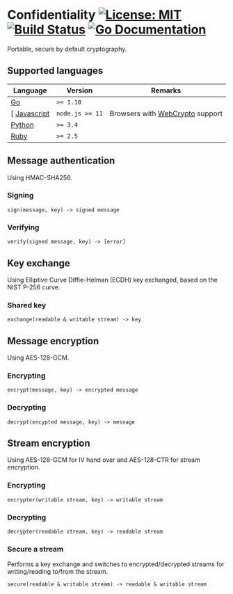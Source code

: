 # Confidentiality [![License: MIT][license_img]][license_url] [![Build Status][build_img]][build_url] [![Go Documentation][godoc_img]][godoc_url]

[license_img]: https://img.shields.io/badge/License-MIT-yellow.svg
[license_url]: https://opensource.org/licenses/MIT
[build_img]: https://travis-ci.org/tehmaze/confidentiality.svg?branch=master
[build_url]: https://travis-ci.org/tehmaze/confidentiality
[godoc_img]: https://godoc.org/github.com/tehmaze/confidentiality/go?status.svg
[godoc_url]: https://godoc.org/github.com/tehmaze/confidentiality/go

Portable, secure by default cryptography.

## Supported languages

| Language       | Version         | Remarks                             |
| -------------- | --------------- | ----------------------------------- |
| [Go]()         | `>= 1.10`       |                                     |
[ [Javascript]() | `node.js >= 11` | Browsers with [WebCrypto]() support |
| [Python]()     | `>= 3.4`        |                                     |
| [Ruby]()       | `>= 2.5`        |                                     |

[Go]:         go/
[Javascript]: javascript/
[Python]:     python/
[Ruby]:       ruby/
[WebCrypto]:  https://caniuse.com/#feat=cryptography

## Message authentication

Using HMAC-SHA256.

### Signing

```
sign(message, key) -> signed message
```

### Verifying

```
verify(signed message, key) -> [error]
```

## Key exchange

Using Elliptive Curve Diffie-Helman (ECDH) key exchanged, based on the NIST P-256
curve.

### Shared key

```
exchange(readable & writable stream) -> key
```

## Message encryption

Using AES-128-GCM.

### Encrypting

```
encrypt(message, key) -> encrypted message
```

### Decrypting

```
decrypt(encypted message, key) -> message
```

## Stream encryption

Using AES-128-GCM for IV hand over and AES-128-CTR for stream encryption.

### Encrypting

```
encrypter(writable stream, key) -> writable stream
```

### Decrypting

```
decrypter(readable stream, key) -> readable stream
```

### Secure a stream

Performs a key exchange and switches to encrypted/decrypted streams for
writing/reading to/from the stream.

```
secure(readable & writable stream) -> readable & writable stream
```